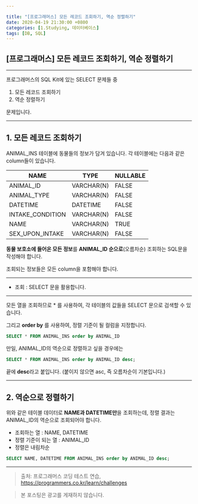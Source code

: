 ```yaml
---

title: "[프로그래머스] 모든 레코드 조회하기, 역순 정렬하기"
date: 2020-04-19 21:30:00 +0800
categories: [1.Studying, 데이터베이스]
tags: [DB, SQL]
---
```




## **[프로그래머스] 모든 레코드 조회하기, 역순 정렬하기**

------

프로그래머스의 SQL Kit에 있는 SELECT 문제들 중

1. 모든 레코드 조회하기
2. 역순 정렬하기

문제입니다.

------



## **1. 모든 레코드 조회하기**

ANIMAL_INS 테이블에 동물들의 정보가 담겨 있습니다. 각 테이블에는 다음과 같은 column들이 있습니다.

| NAME             | TYPE       | NULLABLE |
| ---------------- | ---------- | -------- |
| ANIMAL_ID        | VARCHAR(N) | FALSE    |
| ANIMAL_TYPE      | VARCHAR(N) | FALSE    |
| DATETIME         | DATETIME   | FALSE    |
| INTAKE_CONDITION | VARCHAR(N) | FALSE    |
| NAME             | VARCHAR(N) | TRUE     |
| SEX_UPON_INTAKE  | VARCHAR(N) | FALSE    |

**동물 보호소에 들어온 모든 정보**를 **ANIMAL_ID 순으로**(오름차순) 조회하는 SQL문을 작성해야 합니다.

조회되는 정보들은 모든 column을 포함해야 합니다.

------

* 조회 : SELECT 문을 활용합니다.

------

모든 열을 조회하므로 * 를 사용하여, 각 테이블의 값들을 SELECT 문으로 검색할 수 있습니다.

그리고 **order by** 를 사용하여, 정렬 기준이 될 컬럼을 지정합니다.



```sql
SELECT * FROM ANIMAL_INS order by ANIMAL_ID
```

만일, ANIMAL_ID의 역순으로 정렬하고 싶을 경우에는

```sql
SELECT * FROM ANIMAL_INS order by ANIMAL_ID desc;
```

끝에 **desc**라고 붙입니다. (붙이지 않으면 asc, 즉 오름차순이 기본입니다.)



------

## **2. 역순으로 정렬하기**

위와 같은 테이블 데이터로 **NAME과 DATETIME만**을 조회하는데, 정렬 결과는 ANIMAL_ID의 역순으로 조회되어야 합니다.

* 조회하는 열 : NAME, DATETIME
* 정렬 기준이 되는 열 : ANIMAL_ID
* 정렬은 내림차순

```sql
SELECT NAME, DATETIME FROM ANIMAL_INS order by ANIMAL_ID desc;
```

------

> 출처: 프로그래머스 코딩 테스트 연습, https://programmers.co.kr/learn/challenges

> 본 포스팅은 광고를 게재하지 않습니다.